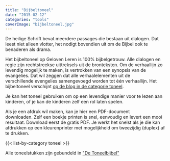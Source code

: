 ```yaml
---
title: "Bijbeltoneel"
date: "2015-02-12"
categories: "tools"
coverImage: "bijbeltoneel.jpg"
---
```


De heilige Schrift bevat meerdere passages die bestaan uit dialogen. Dat leest niet alleen vlotter, het nodigt bovendien uit om de Bijbel ook te benaderen als drama.

<!--more-->

Het bijbeltoneel op Geloven Leren is 100% bijbelgetrouw. Alle dialogen en regie zijn rechtstreekse uittreksels uit de bronteksten. Om de verhaallijn zo levendig mogelijk te maken, is vertrokken van een synopsis van de evangelies. Dat wil zeggen dat alle verhaalelementen uit de verschillende evengelies samengevoegd worden tot één verhaallijn. Het bijbeltoneel verschijnt [op de blog in de categorie toneel](/categories/toneel/ "Bijbeltoneel").

Je kan het toneel gebruiken om op een levendige manier voor te lezen aan kinderen, of je kan de kinderen zelf een rol laten spelen.

Als je een afdruk wil maken, kan je hier een PDF-document downloaden. Zelf een boekje printen is snel, eenvoudig en levert een mooi resultaat. Download eerst de gratis PDF. Je werkt het snelst als je die kan afdrukken op een kleurenprinter met mogelijkheid om tweezijdig (duplex) af te drukken.

{{< list-by-category toneel >}}

Alle toneelstukken zijn gebundeld in ["De Toneelbijbel"](https://toneelbijbel.gelovenleren.net/)

